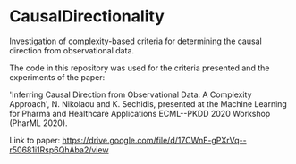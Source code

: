 # CausalDirectionality
Investigation of complexity-based criteria for determining the causal direction from observational data.

The code in this repository was used for the criteria presented and the experiments of the paper:

'Inferring Causal Direction from Observational Data: A Complexity Approach', N. Nikolaou and K. Sechidis, presented at the Machine Learning for Pharma and Healthcare Applications
ECML--PKDD 2020 Workshop (PharML 2020).

Link to paper: https://drive.google.com/file/d/17CWnF-gPXrVq--r50681i1Rsp6QhAba2/view
